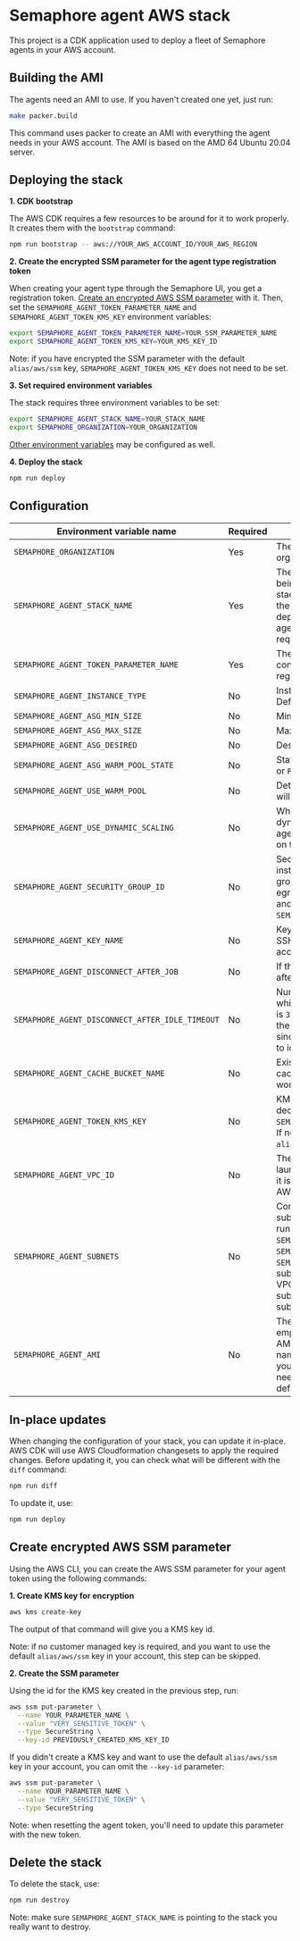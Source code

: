 # Semaphore agent AWS stack

This project is a CDK application used to deploy a fleet of Semaphore agents in your AWS account.

## Building the AMI

The agents need an AMI to use. If you haven't created one yet, just run:

```bash
make packer.build
```

This command uses packer to create an AMI with everything the agent needs in your AWS account. The AMI is based on the AMD 64 Ubuntu 20.04 server.

## Deploying the stack

<b>1. CDK bootstrap</b>

The AWS CDK requires a few resources to be around for it to work properly. It creates them with the `bootstrap` command:

```bash
npm run bootstrap -- aws://YOUR_AWS_ACCOUNT_ID/YOUR_AWS_REGION
```

<b>2. Create the encrypted SSM parameter for the agent type registration token</b>

When creating your agent type through the Semaphore UI, you get a registration token. [Create an encrypted AWS SSM parameter](#create-encrypted-aws-ssm-parameter) with it. Then, set the `SEMAPHORE_AGENT_TOKEN_PARAMETER_NAME` and `SEMAPHORE_AGENT_TOKEN_KMS_KEY` environment variables:

```bash
export SEMAPHORE_AGENT_TOKEN_PARAMETER_NAME=YOUR_SSM_PARAMETER_NAME
export SEMAPHORE_AGENT_TOKEN_KMS_KEY=YOUR_KMS_KEY_ID
```

Note: if you have encrypted the SSM parameter with the default `alias/aws/ssm` key, `SEMAPHORE_AGENT_TOKEN_KMS_KEY` does not need to be set.

<b>3. Set required environment variables</b>

The stack requires three environment variables to be set:

```bash
export SEMAPHORE_AGENT_STACK_NAME=YOUR_STACK_NAME
export SEMAPHORE_ORGANIZATION=YOUR_ORGANIZATION
```

[Other environment variables](#configuration) may be configured as well.

<b>4. Deploy the stack</b>

```bash
npm run deploy
```

## Configuration

| Environment variable name                       | Required | Description |
|-------------------------------------------------|----------|-------------|
| `SEMAPHORE_ORGANIZATION`                        | Yes      | The name of your Semaphore organization. |
| `SEMAPHORE_AGENT_STACK_NAME`                    | Yes      | The name of the stack. This will end up being used as the Cloudformation stack name, and as a prefix to name all the resources of the stack. When deploying multiple stacks for multiple agent types, different stack names are required. |
| `SEMAPHORE_AGENT_TOKEN_PARAMETER_NAME`          | Yes      | The AWS SSM parameter name containing the Semaphore agent registration token. |
| `SEMAPHORE_AGENT_INSTANCE_TYPE`                 | No       | Instance type used for the agents. Default: `t2.micro`. |
| `SEMAPHORE_AGENT_ASG_MIN_SIZE`                  | No       | Minimum size for the asg. Default: `0`. |
| `SEMAPHORE_AGENT_ASG_MAX_SIZE`                  | No       | Maximum size for the asg. Default: `1`. |
| `SEMAPHORE_AGENT_ASG_DESIRED`                   | No       | Desired capacity for the asg. Default: `1`. |
| `SEMAPHORE_AGENT_ASG_WARM_POOL_STATE`           | No       | State of warm pool instances: `Stopped` or `Running`. Default: `Stopped`. |
| `SEMAPHORE_AGENT_USE_WARM_POOL`                 | No       | Determines if the auto scaling group will use a warm pool. Default is `true`. |
| `SEMAPHORE_AGENT_USE_DYNAMIC_SCALING`           | No       | Whether to use a lambda to dynamically scale the number of agents in the auto scaling group based on the job demand. Default is `true`. |
| `SEMAPHORE_AGENT_SECURITY_GROUP_ID`             | No       | Security group id to use for agent instances. If not specified, a security group will be created with (1) an egress rule allowing all outbound traffic and (2) an ingress rule for SSH, if `SEMAPHORE_AGENT_KEY_NAME` is specified. |
| `SEMAPHORE_AGENT_KEY_NAME`                      | No       | Key name to access agents through SSH. If not specified, no SSH inbound access is allowed. |
| `SEMAPHORE_AGENT_DISCONNECT_AFTER_JOB`          | No       | If the agent should shutdown or not after completing a job. Default is `true` |
| `SEMAPHORE_AGENT_DISCONNECT_AFTER_IDLE_TIMEOUT` | No       | Number of seconds of idleness after which the agent will shutdown. Default is `300`. Note: setting this to 0 will disable the scaling down behavior of the stack, since the agents won't shutdown due to idleness. |
| `SEMAPHORE_AGENT_CACHE_BUCKET_NAME`             | No       | Existing S3 bucket name to use for caching. If this is not set, the cache CLI won't work. |
| `SEMAPHORE_AGENT_TOKEN_KMS_KEY`                 | No       | KMS key id used to encrypt and decrypt `SEMAPHORE_AGENT_TOKEN_PARAMETER_NAME`. If nothing is given, the default `alias/aws/ssm` key is assumed. |
| `SEMAPHORE_AGENT_VPC_ID`                        | No       | The id of an existing VPC to use when launching agent instances. By default, it is blank, and the default VPC on your AWS account will be used. |
| `SEMAPHORE_AGENT_SUBNETS`                       | No       | Comma-separated list of existing VPC subnet ids where EC2 instances will run. This is required when using `SEMAPHORE_AGENT_VPC_ID`. If `SEMAPHORE_AGENT_SUBNETS` is set, but `SEMAPHORE_AGENT_VPC_ID` is blank, the subnets will be ignored, and the default VPC will be used. Private and public subnets are possible, but isolated subnets cannot be used. |
| `SEMAPHORE_AGENT_AMI`                           | No       | The AMI used for all the instances. If empty, the stack will use the default AMIs, by looking them up by their name. If the default AMI isn't enough, you can use your own AMIs, but they need to be based off of the stack's default AMI. |

## In-place updates

When changing the configuration of your stack, you can update it in-place. AWS CDK will use AWS Cloudformation changesets to apply the required changes. Before updating it, you can check what will be different with the `diff` command:

```bash
npm run diff
```

To update it, use:

```bash
npm run deploy
```

## Create encrypted AWS SSM parameter

Using the AWS CLI, you can create the AWS SSM parameter for your agent token using the following commands:

<b>1. Create KMS key for encryption</b>

```bash
aws kms create-key
```

The output of that command will give you a KMS key id.

Note: if no customer managed key is required, and you want to use the default `alias/aws/ssm` key in your account, this step can be skipped.

<b>2. Create the SSM parameter</b>

Using the id for the KMS key created in the previous step, run:

```bash
aws ssm put-parameter \
  --name YOUR_PARAMETER_NAME \
  --value "VERY_SENSITIVE_TOKEN" \
  --type SecureString \
  --key-id PREVIOUSLY_CREATED_KMS_KEY_ID
```

If you didn't create a KMS key and want to use the default `alias/aws/ssm` key in your account, you can omit the `--key-id` parameter:

```bash
aws ssm put-parameter \
  --name YOUR_PARAMETER_NAME \
  --value "VERY_SENSITIVE_TOKEN" \
  --type SecureString
```

Note: when resetting the agent token, you'll need to update this parameter with the new token.

## Delete the stack

To delete the stack, use:

```bash
npm run destroy
```

Note: make sure `SEMAPHORE_AGENT_STACK_NAME` is pointing to the stack you really want to destroy.
